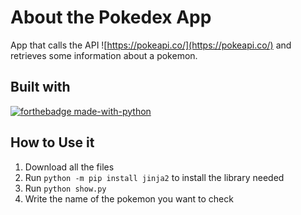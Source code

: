 # About the Pokedex App
App that calls the API ![https://pokeapi.co/](https://pokeapi.co/) and retrieves some information about a pokemon.

## Built with
[![forthebadge made-with-python](http://ForTheBadge.com/images/badges/made-with-python.svg)](https://www.python.org/)

## How to Use it
1. Download all the files
2. Run `python -m pip install jinja2` to install the library needed
3. Run `python show.py`
4. Write the name of the pokemon you want to check



